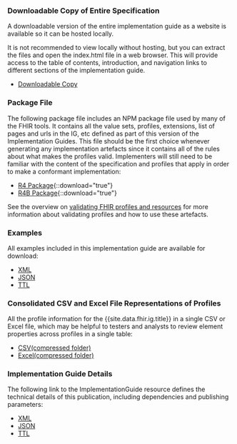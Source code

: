 
### Downloadable Copy of Entire Specification

A downloadable version of the entire implementation guide as a website is available so it can be hosted locally.

It is not recommended to view locally without hosting, but you can extract the files and open the index.html file in a web browser. This will provide access to the table of contents, introduction, and navigation links to different sections of the implementation guide.

- [Downloadable Copy](full-ig.zip) 

### Package File

 The following package file includes an NPM package file used by many of the FHIR tools.  It contains all the value sets, profiles, extensions, list of pages and urls in the IG, etc defined as part of this version of the Implementation Guides. This file should be the first choice whenever generating any implementation artefacts since it contains all of the rules about what makes the profiles valid. Implementers will still need to be familiar with the content of the specification and profiles that apply in order to make a conformant implementation:

- [R4 Package](package.tgz){::download="true"}
- [R4B Package](package.r4b.tgz){::download="true"}

See the overview on [validating FHIR profiles and resources](http://hl7.org/fhir/R4/validation.html) for more information about validating profiles and how to use these artefacts.

### Examples 

All examples included in this implementation guide are available for download:

- [XML](examples.xml.zip)
- [JSON](examples.json.zip)
- [TTL](examples.ttl.zip)

### Consolidated CSV and Excel File Representations of Profiles 

All the profile information for the {{site.data.fhir.ig.title}} in a single CSV or Excel file, which may be helpful to testers and analysts to review element properties across profiles in a single table:

- [CSV(compressed folder)](csvs.zip)
- [Excel(compressed folder)](excels.zip)

### Implementation Guide Details

The following link to the ImplementationGuide resource defines the technical details of this publication, including dependencies and publishing parameters:

- [XML](ImplementationGuide-hl7.fhir.au.ps.xml) 
- [JSON](ImplementationGuide-hl7.fhir.au.ps.json)
- [TTL](ImplementationGuide-hl7.fhir.au.ps.ttl)
